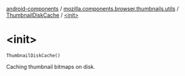 [android-components](../../index.md) / [mozilla.components.browser.thumbnails.utils](../index.md) / [ThumbnailDiskCache](index.md) / [&lt;init&gt;](./-init-.md)

# &lt;init&gt;

`ThumbnailDiskCache()`

Caching thumbnail bitmaps on disk.

